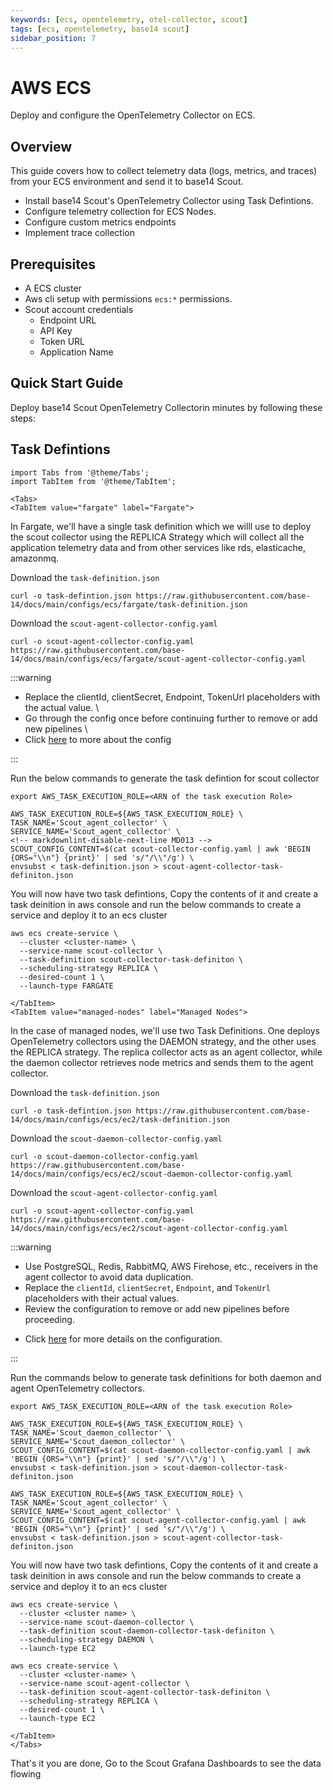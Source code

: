 ```yaml
---
keywords: [ecs, opentelemetry, otel-collector, scout]
tags: [ecs, opentelemetry, base14 scout]
sidebar_position: 7
---
```


# AWS ECS

Deploy and configure the OpenTelemetry Collector on ECS.

## Overview

This guide covers how to collect telemetry data (logs, metrics, and traces)
from your ECS environment and send it to base14 Scout.

- Install base14 Scout's OpenTelemetry Collector using Task Defintions.
- Configure telemetry collection for ECS Nodes.
- Configure custom metrics endpoints
- Implement trace collection

## Prerequisites

- A ECS cluster
- Aws cli setup with permissions `ecs:*` permissions.
- Scout account credentials
  - Endpoint URL
  - API Key
  - Token URL
  - Application Name

## Quick Start Guide

Deploy base14 Scout OpenTelemetry Collectorin minutes by following these
steps:

## Task Defintions

```mdx-code-block
import Tabs from '@theme/Tabs';
import TabItem from '@theme/TabItem';

<Tabs>
<TabItem value="fargate" label="Fargate">
```

In Fargate, we'll have a single task definition which we willl use to deploy the
scout collector using the REPLICA Strategy which will collect all the application
telemetry data and from other services like rds, elasticache, amazonmq.

Download the `task-definition.json`

```shell
curl -o task-defintion.json https://raw.githubusercontent.com/base-14/docs/main/configs/ecs/fargate/task-definition.json
```

Download the `scout-agent-collector-config.yaml`

```shell
curl -o scout-agent-collector-config.yaml https://raw.githubusercontent.com/base-14/docs/main/configs/ecs/fargate/scout-agent-collector-config.yaml
```

:::warning

- Replace the clientId, clientSecret, Endpoint,
TokenUrl placeholders with the actual value. \
- Go through the config once before continuing
further to remove or add new pipelines \
- Click [here](https://docs.base14.io/instrument/collector-setup/otel-collector-config)
 to more about the config

:::

Run the below commands to generate the task defintion for scout collector

```shell
export AWS_TASK_EXECUTION_ROLE=<ARN of the task execution Role>

AWS_TASK_EXECUTION_ROLE=${AWS_TASK_EXECUTION_ROLE} \
TASK_NAME='Scout_agent_collector' \
SERVICE_NAME='Scout_agent_collector' \
<!-- markdownlint-disable-next-line MD013 -->
SCOUT_CONFIG_CONTENT=$(cat scout-collector-config.yaml | awk 'BEGIN {ORS="\\n"} {print}' | sed 's/"/\\"/g') \
envsubst < task-definition.json > scout-agent-collector-task-definiton.json

```

You will now have two task defintions, Copy the contents of it
and create a task deinition in aws console and run the below
commands to create a service and deploy it to an ecs cluster

```shell
aws ecs create-service \
  --cluster <cluster-name> \
  --service-name scout-collector \
  --task-definition scout-collector-task-definiton \
  --scheduling-strategy REPLICA \
  --desired-count 1 \
  --launch-type FARGATE
```

```mdx-code-block
</TabItem>
<TabItem value="managed-nodes" label="Managed Nodes">
```

In the case of managed nodes, we'll use two Task Definitions. One deploys
OpenTelemetry collectors using the DAEMON strategy, and the other uses the
REPLICA strategy. The replica collector acts as an agent collector, while the
daemon collector retrieves node metrics and sends them to the agent collector.

Download the `task-definition.json`

```shell
curl -o task-defintion.json https://raw.githubusercontent.com/base-14/docs/main/configs/ecs/ec2/task-definition.json
```

Download the `scout-daemon-collector-config.yaml`

```shell
curl -o scout-daemon-collector-config.yaml https://raw.githubusercontent.com/base-14/docs/main/configs/ecs/ec2/scout-daemon-collector-config.yaml
```

Download the `scout-agent-collector-config.yaml`

```shell
curl -o scout-agent-collector-config.yaml https://raw.githubusercontent.com/base-14/docs/main/configs/ecs/ec2/scout-agent-collector-config.yaml
```

:::warning

- Use PostgreSQL, Redis, RabbitMQ, AWS Firehose, etc., receivers in the agent
  collector to avoid data duplication.
- Replace the `clientId`, `clientSecret`, `Endpoint`, and `TokenUrl`
  placeholders with their actual values.
- Review the configuration to remove or add new pipelines before proceeding.
<!-- markdownlint-disable-next-line MD013 -->
- Click [here](https://docs.base14.io/instrument/collector-setup/otel-collector-config) for more details on the configuration.

:::

Run the commands below to generate task definitions for both daemon and agent
OpenTelemetry collectors.

```shell
export AWS_TASK_EXECUTION_ROLE=<ARN of the task execution Role>

AWS_TASK_EXECUTION_ROLE=${AWS_TASK_EXECUTION_ROLE} \
TASK_NAME='Scout_daemon_collector' \
SERVICE_NAME='Scout_daemon_collector' \
SCOUT_CONFIG_CONTENT=$(cat scout-daemon-collector-config.yaml | awk 'BEGIN {ORS="\\n"} {print}' | sed 's/"/\\"/g') \
envsubst < task-definition.json > scout-daemon-collector-task-definiton.json

AWS_TASK_EXECUTION_ROLE=${AWS_TASK_EXECUTION_ROLE} \
TASK_NAME='Scout_agent_collector' \
SERVICE_NAME='Scout_agent_collector' \
SCOUT_CONFIG_CONTENT=$(cat scout-agent-collector-config.yaml | awk 'BEGIN {ORS="\\n"} {print}' | sed 's/"/\\"/g') \
envsubst < task-definition.json > scout-agent-collector-task-definiton.json
```

You will now have two task defintions, Copy the contents of
it and create a task deinition in aws console and run the
below commands to create a service and deploy it to an ecs cluster

```shell
aws ecs create-service \
  --cluster <cluster name> \
  --service-name scout-daemon-collector \
  --task-definition scout-daemon-collector-task-definiton \
  --scheduling-strategy DAEMON \
  --launch-type EC2

aws ecs create-service \
  --cluster <cluster-name> \
  --service-name scout-agent-collector \
  --task-definition scout-agent-collector-task-definiton \
  --scheduling-strategy REPLICA \
  --desired-count 1 \
  --launch-type EC2
```

```mdx-code-block
</TabItem>
</Tabs>
```

That's it you are done, Go to the Scout Grafana Dashboards to see the data flowing
